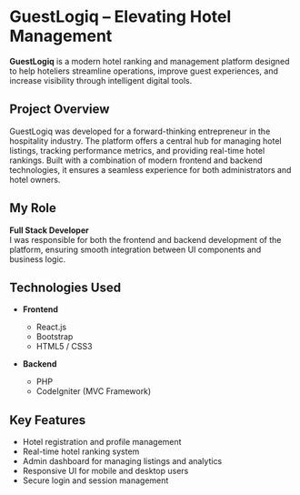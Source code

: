 #  GuestLogiq – Elevating Hotel Management

**GuestLogiq** is a modern hotel ranking and management platform designed to help hoteliers streamline operations, improve guest experiences, and increase visibility through intelligent digital tools.

##  Project Overview

GuestLogiq was developed for a forward-thinking entrepreneur in the hospitality industry. The platform offers a central hub for managing hotel listings, tracking performance metrics, and providing real-time hotel rankings. Built with a combination of modern frontend and backend technologies, it ensures a seamless experience for both administrators and hotel owners.

##  My Role

**Full Stack Developer**  
I was responsible for both the frontend and backend development of the platform, ensuring smooth integration between UI components and business logic.

##  Technologies Used

- **Frontend**
  - React.js
  - Bootstrap
  - HTML5 / CSS3

- **Backend**
  - PHP
  - CodeIgniter (MVC Framework)

##  Key Features

- Hotel registration and profile management  
- Real-time hotel ranking system  
- Admin dashboard for managing listings and analytics  
- Responsive UI for mobile and desktop users  
- Secure login and session management




